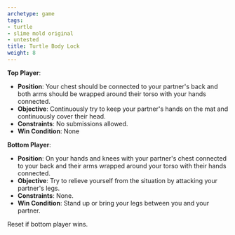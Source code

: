 ```yaml
---
archetype: game
tags:
- turtle
- slime mold original
- untested
title: Turtle Body Lock
weight: 8
---
```


**Top Player**:
  * **Position**: Your chest should be connected to your partner's back and both arms should be wrapped around their torso with your hands connected.
  * **Objective**: Continuously try to keep your partner's hands on the mat and continuously cover their head.
  * **Constraints**: No submissions allowed.
  * **Win Condition**: None

**Bottom Player**:
  * **Position**: On your hands and knees with your partner's chest connected to your back and their arms wrapped around your torso with their hands connected.
  * **Objective**: Try to relieve yourself from the situation by attacking your partner's legs.
  * **Constraints**: None.
  * **Win Condition**: Stand up or bring your legs between you and your partner.

Reset if bottom player wins.